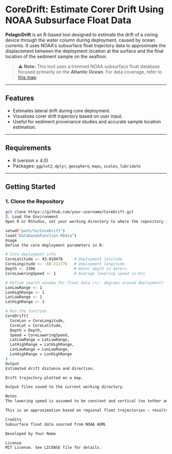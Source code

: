 # CoreDrift: Estimate Corer Drift Using NOAA Subsurface Float Data

**PelagicDrift** is an R-based tool designed to estimate the drift of a coring device through the water column during deployment, caused by ocean currents. It uses NOAA's subsurface float trajectory data to approximate the displacement between the deployment location at the surface and the final location of the sediment sample on the seafloor.

> ⚠️ **Note:** This tool uses a trimmed NOAA subsurface float database focused primarily on the **Atlantic Ocean**. For data coverage, refer to [this map](https://www.aoml.noaa.gov/phod/float_traj/files/float_traj.jpg).

---

## Features

- Estimates lateral drift during core deployment.
- Visualizes corer drift trajectory based on user input.
- Useful for sediment provenance studies and accurate sample location estimation.

---

## Requirements

- R (version ≥ 4.0)
- Packages: `ggplot2`, `dplyr`, `geosphere`, `maps`, `scales`, `lubridate`

---

## Getting Started

### 1. Clone the Repository

```bash
git clone https://github.com/your-username/CoreDrift.git
2. Load the Environment
Open R or RStudio, set your working directory to where the repository is located, and load the pre-compiled database and function:

setwd("path/to/CoreDrift")
load("Database&Function.RData")
Usage
Define the core deployment parameters in R:

# Core deployment info
CoreLatitude <- 43.010478     # Deployment latitude
CoreLongitude <- -60.211776   # Deployment longitude
Depth <- 2306                 # Water depth in meters
CoreLoweringSpeed <- 1        # Average lowering speed in m/s

# Define search window for float data (+/- degrees around deployment)
LonLowRange <- 1
LonHighRange <- 1 
LatLowRange <- 1
LatHighRange <- 1

# Run the function
CoreDrift(
  CoreLon = CoreLongitude,
  CoreLat = CoreLatitude,
  Depth = Depth,
  Speed = CoreLoweringSpeed,
  LatLowRange = LatLowRange,
  LatHighRange = LatHighRange,
  LonLowRange = LonLowRange,
  LonHighRange = LonHighRange
)
Output
Estimated drift distance and direction.

Drift trajectory plotted on a map.

Output files saved to the current working directory.

Notes
The lowering speed is assumed to be constant and vertical (no tether angle).

This is an approximation based on regional float trajectories — results should be interpreted with caution.

Credits
Subsurface float data sourced from NOAA AOML

Developed by Your Name

License
MIT License. See LICENSE file for details.
